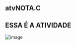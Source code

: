 ## atvNOTA.C
## ESSA É A ATIVIDADE
![image](https://user-images.githubusercontent.com/60969430/141176808-952a09aa-152d-42fa-b5b0-848d7570bf9f.png)

